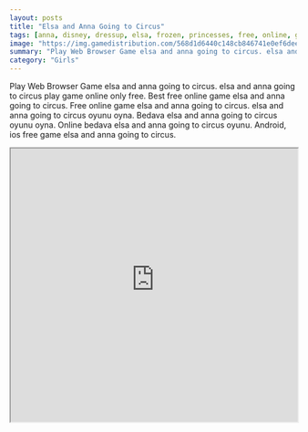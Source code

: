 ```yaml
---
layout: posts
title: "Elsa and Anna Going to Circus"
tags: [anna, disney, dressup, elsa, frozen, princesses, free, online, games, oyna, game, free, games, play, play, games]
image: "https://img.gamedistribution.com/568d1d6440c148cb846741e0ef6deefa.jpg"
summary: "Play Web Browser Game elsa and anna going to circus. elsa and anna going to circus play game online only free. Best free online game elsa and anna going to circus. Free online game elsa and anna going to circus. elsa and anna going to circus oyunu oyna. Bedava elsa and anna going to circus oyunu oyna. Online bedava elsa and anna going to circus oyunu. Android, ios free game elsa and anna going to circus."
category: "Girls"
---
```


Play Web Browser Game elsa and anna going to circus. elsa and anna going to circus play game online only free. Best free online game elsa and anna going to circus. Free online game elsa and anna going to circus. elsa and anna going to circus oyunu oyna. Bedava elsa and anna going to circus oyunu oyna. Online bedava elsa and anna going to circus oyunu. Android, ios free game elsa and anna going to circus.

<iframe width="100%" height="480px;" src="https://flash.gamedistribution.com?game=568d1d6440c148cb846741e0ef6deefa"></iframe>